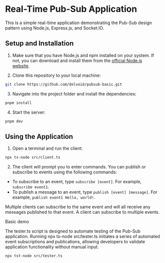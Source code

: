 
# Real-Time Pub-Sub Application

This is a simple real-time application demonstrating the Pub-Sub design pattern using Node.js, Express.js, and Socket.IO.

## Setup and Installation

1. Make sure that you have Node.js and npm installed on your system. If not, you can download and install them from the [official Node.js website](https://nodejs.org/en/download/).

2. Clone this repository to your local machine:

```bash
git clone https://github.com/delvoid/pubsub-basic.git
```

3. Navigate into the project folder and install the dependencies:

```bash
pnpm install
```

4. Start the server:

```bash
pnpm dev
```

## Using the Application

1. Open a terminal and run the client:

```bash
npx ts-node src/client.ts
```

2. The client will prompt you to enter commands. You can publish or subscribe to events using the following commands:

- To subscribe to an event, type `subscribe [event]`. For example, `subscribe event1`.
- To publish a message to an event, type `publish [event] [message]`. For example, `publish event1 Hello, world!`.

Multiple clients can subscribe to the same event and will all receive any messages published to that event. A client can subscribe to multiple events.

Basic demo


The tester.ts script is designed to automate testing of the Pub-Sub application. Running npx ts-node src/tester.ts initiates a series of automated event subscriptions and publications, allowing developers to validate application functionality without manual input.


```bash
npx tst-node src/tester.ts
```

